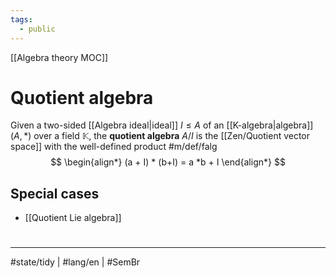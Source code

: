 ```yaml
---
tags:
  - public
---
```

[[Algebra theory MOC]]
# Quotient algebra

Given a two-sided [[Algebra ideal|ideal]] $I \leq A$ of an [[K-algebra|algebra]] $(A,*)$ over a field $\mathbb{K}$, the **quotient algebra** $A / I$ is the [[Zen/Quotient vector space]] with the well-defined product #m/def/falg 
$$
\begin{align*}
(a + I) * (b+I) = a *b + I
\end{align*}
$$

## Special cases

- [[Quotient Lie algebra]]

#
---
#state/tidy | #lang/en | #SemBr
